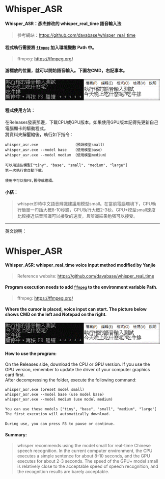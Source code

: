 # Whisper_ASR
#### Whisper_ASR：彥杰修改的 whisper_real_time 語音輸入法
>參考網站：<https://github.com/davabase/whisper_real_time>

#### 程式執行需要將 [`ffmpeg`](https://ffmpeg.org/) 加入環境變數 Path 中。 <br>
>ffmpeg: <https://ffmpeg.org/>

#### 游標放的位置，就可以開始語音輸入。下圖左CMD，右記事本。
![Demo gif](demo.gif)
<br>
#### 程式使用方法：
在Releases發表那邊，下載CPU或GPU版本。如果使用GPU版本記得先更新自己電腦顯卡的驅動程式。
<br>
將資料夾解壓縮後，執行如下指令：
```
whisper_asr.exe                （預設模型small）
whisper_asr.exe --model base   （使用模型base）
whisper_asr.exe --model medium （使用模型medium）

可以用這些模型["tiny", "base", "small", "medium", "large"]
第一次執行會自動下載。

使用中可以按F8,暫停或繼續。
```

#### 小結：
>whisper即時中文語音辨識建議用模型small。在當前電腦環境下，CPU執行簡單一句話大概8-10秒鐘，GPU執行大概2-3秒。GPU+模型small速度比較接近語音辨識可以接受的速度，且辨識結果勉强可以接受。


----

英文說明：

# Whisper_ASR
#### Whisper_ASR: whisper_real_time voice input method modified by Yanjie
> Reference website: <https://github.com/davabase/whisper_real_time>

#### Program execution needs to add [`ffmpeg`](https://ffmpeg.org/) to the environment variable Path. <br>
>ffmpeg: <https://ffmpeg.org/>

#### Where the cursor is placed, voice input can start. The picture below shows CMD on the left and Notepad on the right.
![Demo gif](demo.gif)
<br>
#### How to use the program:
On the Releases side, download the CPU or GPU version. If you use the GPU version, remember to update the driver of your computer graphics card first.
<br>
After decompressing the folder, execute the following command:
```
whisper_asr.exe (preset model small)
whisper_asr.exe --model base (use model base)
whisper_asr.exe --model medium (use model medium)

You can use these models ["tiny", "base", "small", "medium", "large"]
The first execution will automatically download.

During use, you can press F8 to pause or continue.
```

#### Summary:
>whisper recommends using the model small for real-time Chinese speech recognition. In the current computer environment, the CPU executes a simple sentence for about 8-10 seconds, and the GPU executes for about 2-3 seconds. The speed of the GPU+ model small is relatively close to the acceptable speed of speech recognition, and the recognition results are barely acceptable.
